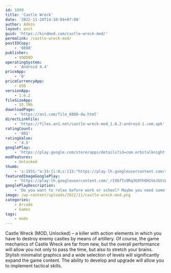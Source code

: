 ```yaml
---
id: 1899
title: 'Castle Wreck'
date: '2022-11-24T14:10:04+07:00'
author: Admin
layout: post
guid: 'https://kindmod.com/castle-wreck-mod/'
permalink: /castle-wreck-mod/
postIDCopy:
    - '6080'
publisher:
    - VOODOO
operatingSystem:
    - 'Android 4.4'
priceApp:
    - '0'
priceCurrencyApp:
    - USD
versionApp:
    - 1.6.2
fileSizeApp:
    - 55.7Mb
downloadPage:
    - 'https://an1.com/file_6080-dw.html'
directLinkFile:
    - 'https://files.an1.net/castle-wreck-mod_1.6.2-android-1.com.apk'
ratingCount:
    - '801'
ratingValue:
    - '4.5'
googlePlay:
    - 'https://play.google.com/store/apps/details?id=com.orbitalknight.castlewreck'
modFeatures:
    - Unlocked
thumb:
    - 's:1931:"a:15:{i:0;s:115:"https://play-lh.googleusercontent.com/r-4-XdRWPjnrGKj6fUOMjpd8df3B98XQfYZZ2RrXT76PnHLdycYR3xvfIIJIrJ7-Z-g=w526-h296";i:1;s:115:"https://play-lh.googleusercontent.com/nDTyh5IZu_Kg7ws7P_C4NY3O9SfeatwlALzX5zausygz2Ot1EEdP0WSrzjLMnAPUMz8=w526-h296";i:2;s:115:"https://play-lh.googleusercontent.com/Sc5cJ-UV7XlB-BKTQl2dwa-zMN5ZPMG8-1SIAWrptCaHDIrqpVlhU9V7HA6eESNhaZA=w526-h296";i:3;s:115:"https://play-lh.googleusercontent.com/13_kPU891aAxb5d9ca93lYMJJHJiYTbBW6ANuAD-AIGwvNZvFsl5uD0iwnwhN0WdJBE=w526-h296";i:4;s:115:"https://play-lh.googleusercontent.com/CnZESdi6g50CktvECCDncTmYdVQeRqxF63I2FL2wTqcX6ubhxX7vNG0sjz0joa61NFg=w526-h296";i:5;s:115:"https://play-lh.googleusercontent.com/hqrAxeKRptts-qeoTmAmpi_xIqCcGUSE54edbotswBflgUjKi7Bg3xbkW8Q3OPZyDZ4=w526-h296";i:6;s:115:"https://play-lh.googleusercontent.com/I65nVisxbBbcaECB8HlNCARE40gmjfExXMw3p3CgaDNHW-h-HPpfuMQZSLXd8jhaqrE=w526-h296";i:7;s:114:"https://play-lh.googleusercontent.com/_-7lcaGXgAYHltSLwG_4j9GljVwr3ayYMqqBRKUHp36hVWzv8rryShS9zfWzXseBug=w526-h296";i:8;s:115:"https://play-lh.googleusercontent.com/76Se6yQgVePt6knEz2PjPVyysP6huQvjTkr7-OWEadTi0etQ-feXx40xNki2QmbIaCM=w526-h296";i:9;s:115:"https://play-lh.googleusercontent.com/gsKO5vdJJB6fxbsob6uouMsCryhpNwh0wmpmOwTqOlnlt3cYxyWNlerVo0byVdWeOn8=w526-h296";i:10;s:114:"https://play-lh.googleusercontent.com/XcL4ktLMaj1cLc24nE_m0PdmW6507-Re1Bp2CYSSoWeshW0wk-3D1DPQj9C5Afah_w=w526-h296";i:11;s:116:"https://play-lh.googleusercontent.com/Chegow4YzOOmbeU5vZrbm-0LYYq4_miilKuMh8eGEyD3tP8Ix1zYXW7T2lZ9sIiLbViS=w526-h296";i:12;s:115:"https://play-lh.googleusercontent.com/_kC1qg2NdAC2zcNecQ7EYkhzvAc1IU6F_hKueM4NCxoI0fYHDVfdv3DtnexC2RXG5BY=w526-h296";i:13;s:114:"https://play-lh.googleusercontent.com/qu0IL1VSFa2l07n6rgY4Qe6cu8Nv6K3sZhgmcuOqUGM1LSMz23woNwreWlshkmMlGA=w526-h296";i:14;s:116:"https://play-lh.googleusercontent.com/NMzwHrxm522rKcCsnEGM-sL-pnGT39j2HCOwgOvq9tlYn0WJdDALhdbleeww1hILSOfr=w526-h296";}";'
featuredImageGooglePlay:
    - 'https://play-lh.googleusercontent.com/_rIX6fTx9Rq3G9YhOH1VeJGVcW_Dl7beIVNLHL170tPPBjHNDkmnZbLDa0GLTw3s25tw'
googlePlayDescription:
    - 'Do you want to relax before work or school? Maybe you need some stress relief from the world? Or perhaps you just simply want to destroy stuff? If you answered yes to any of these questions you should get this game. If you answered no, then you should also get this game and find your own reason of why you need to play it.In this game you get to shoot cannons, destroy castles and watch it all fall down! All from the safe space of your own mobile device.Tap to aim horizontally, tap again to aim vertically and the cannon will shoot by itself.'
image: /wp-content/uploads/2022/11/castle-wreck-mod.png
categories:
    - Arcade
    - Games
tags:
    - mods
---
```


Castle Wreck (MOD, Unlocked) – a killer with action elements in which you have to destroy enemy castles by means of artillery. Of course, the game mechanics of Castle Wreck are far from new, but the overall performance will allow you not only to pass the time, but also to stretch your brains. Stylish minimalist graphics and a wide selection of levels will significantly expand the game content. The ability to develop and upgrade will allow you to implement tactical skills.